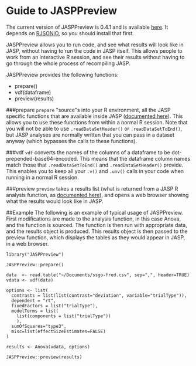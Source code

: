 Guide to JASPPreview
==================
The current version of JASPPreview is 0.4.1 and is available [here](https://static.jasp-stats.org/development/JASPPreview_0.4.1.tar.gz). It depends on [RJSONIO](http://cran.r-project.org/web/packages/RJSONIO/index.html), so you should install that first.

JASPPreview allows you to run code, and see what results will look like in JASP, without having to run the code in JASP itself. This allows people to work from an interactive R session, and see their results without having to go through the whole process of recompiling JASP.

JASPPreview provides the following functions:

- prepare()
- vdf(dataframe)
- preview(results)

###prepare
`prepare` "source"s into your R environment, all the JASP specific functions that are available inside JASP ([documented here](r-analyses-guide.md)). This allows you to use these functions from within a normal R session.
Note that you will not be able to use `.readDataSetHeader()` or `.readDataSetToEnd()`, but JASP analyses are normally written that you can pass in a dataset anyway (which bypasses the calls to these functions).

###vdf
`vdf` converts the names of the columns of a dataframe to be dot-prepended-base64-encoded. This means that the dataframe column names match those that `.readDataSetToEnd()` and `.readDataSetHeader()` provide. This enables you to keep all your `.v()` and `.unv()` calls in your code when running in a normal R session.

###preview
`preview` takes a results list (what is returned from a JASP R analysis function, as [documented here](r-analyses-guide.md)), and opens a web browser showing what the results would look like in JASP.

##Example
The following is an example of typical usage of JASPPreview. First modifications are made to the analysis function, in this case Anova, and the function is sourced.
The function is then run with appropriate data, and the results object is produced. This results object is then passed to the preview function, which displays the tables as they would appear in JASP, in a web browser.

    library("JASPPreview")
    
    JASPPreview::prepare()
    
    data  <- read.table("~/Documents/ssgo-fred.csv", sep=",", header=TRUE)
    vdata <- vdf(data)
    
    options <- list(
      contrasts = list(list(contrast="deviation", variable="trialType")),
      dependent = "rt",
      fixedFactors = list("trialType"),
      modelTerms = list(
        list(components = list("trialType"))
        ),
      sumOfSquares="type3",
      misc=list(effectSizeEstimates=FALSE)
    )
    
    results <- Anova(vdata, options)
    
    JASPPreview::preview(results)

